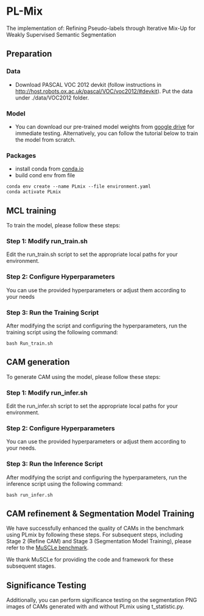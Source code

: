 # PL-Mix
The implementation of: Refining Pseudo-labels through Iterative Mix-Up for Weakly Supervised Semantic Segmentation

## Preparation

### Data
- Download PASCAL VOC 2012 devkit (follow instructions in http://host.robots.ox.ac.uk/pascal/VOC/voc2012/#devkit). Put the data under ./data/VOC2012 folder.

### Model
- You can download our pre-trained model weights from [google drive](https://drive.google.com/drive/folders/1E1gweNZWHyAJ47cxupf4R1YV_j8hZN1-?usp=sharing) for immediate testing. Alternatively, you can follow the tutorial below to train the model from scratch.


### Packages
- install conda from [conda.io](https://conda.io/projects/conda/en/latest/user-guide/install/index.html)
- build cond env from file
```
conda env create --name PLmix --file environment.yaml
conda activate PLmix
```
## MCL training
To train the model, please follow these steps:
### Step 1: Modify run_train.sh
Edit the run_train.sh script to set the appropriate local paths for your environment.
### Step 2: Configure Hyperparameters
You can use the provided hyperparameters or adjust them according to your needs
### Step 3: Run the Training Script
After modifying the script and configuring the hyperparameters, run the training script using the following command:
```
bash Run_train.sh
```

## CAM generation
To generate CAM using the model, please follow these steps:

### Step 1: Modify run_infer.sh
Edit the run_infer.sh script to set the appropriate local paths for your environment.

### Step 2: Configure Hyperparameters
You can use the provided hyperparameters or adjust them according to your needs.

### Step 3: Run the Inference Script
After modifying the script and configuring the hyperparameters, run the inference script using the following command:
```
bash run_infer.sh
```

## CAM refinement & Segmentation Model Training

We have successfully enhanced the quality of CAMs in the benchmark using PLmix by following these steps. For subsequent steps, including Stage 2 (Refine CAM) and Stage 3 (Segmentation Model Training), please refer to the [MuSCLe benchmark](https://github.com/SCoulY/MuSCLe?tab=readme-ov-file).

We thank MuSCLe for providing the code and framework for these subsequent stages.

## Significance Testing
Additionally, you can perform significance testing on the segmentation PNG images of CAMs generated with and without PLmix using t_statistic.py.
